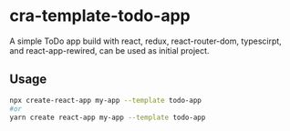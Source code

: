 # cra-template-todo-app
A simple ToDo app build with react, redux, react-router-dom, typescirpt, and react-app-rewired, can be used as initial project.

## Usage

```sh
npx create-react-app my-app --template todo-app
#or
yarn create react-app my-app --template todo-app
```